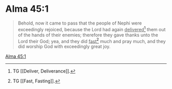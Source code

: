 # Alma 45:1

> Behold, now it came to pass that the people of Nephi were exceedingly rejoiced, because the Lord had again <u>delivered</u>[^a] them out of the hands of their enemies; therefore they gave thanks unto the Lord their God; yea, and they did <u>fast</u>[^b] much and pray much, and they did worship God with exceedingly great joy.

[Alma 45:1](https://www.churchofjesuschrist.org/study/scriptures/bofm/alma/45?lang=eng&id=p1#p1)


[^a]: TG [[Deliver, Deliverance]].
[^b]: TG [[Fast, Fasting]].
